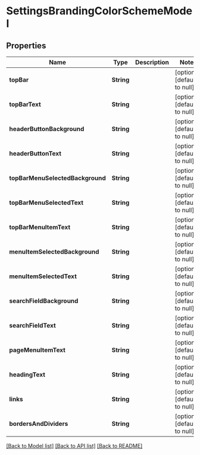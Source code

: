 # SettingsBrandingColorSchemeModel
## Properties

| Name | Type | Description | Notes |
|------------ | ------------- | ------------- | -------------|
| **topBar** | **String** |  | [optional] [default to null] |
| **topBarText** | **String** |  | [optional] [default to null] |
| **headerButtonBackground** | **String** |  | [optional] [default to null] |
| **headerButtonText** | **String** |  | [optional] [default to null] |
| **topBarMenuSelectedBackground** | **String** |  | [optional] [default to null] |
| **topBarMenuSelectedText** | **String** |  | [optional] [default to null] |
| **topBarMenuItemText** | **String** |  | [optional] [default to null] |
| **menuItemSelectedBackground** | **String** |  | [optional] [default to null] |
| **menuItemSelectedText** | **String** |  | [optional] [default to null] |
| **searchFieldBackground** | **String** |  | [optional] [default to null] |
| **searchFieldText** | **String** |  | [optional] [default to null] |
| **pageMenuItemText** | **String** |  | [optional] [default to null] |
| **headingText** | **String** |  | [optional] [default to null] |
| **links** | **String** |  | [optional] [default to null] |
| **bordersAndDividers** | **String** |  | [optional] [default to null] |

[[Back to Model list]](../README.md#documentation-for-models) [[Back to API list]](../README.md#documentation-for-api-endpoints) [[Back to README]](../README.md)

